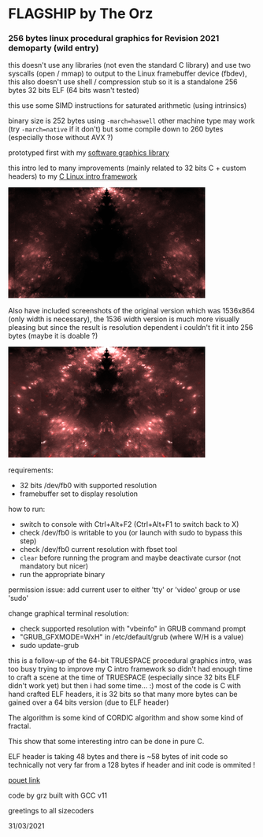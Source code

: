 # FLAGSHIP by The Orz

### 256 bytes linux procedural graphics for Revision 2021 demoparty (wild entry)

this doesn't use any libraries (not even the standard C library) and use two syscalls (open / mmap) to output to the Linux framebuffer device (fbdev), this also doesn't use shell / compression stub so it is a standalone 256 bytes 32 bits ELF (64 bits wasn't tested)

this use some SIMD instructions for saturated arithmetic (using intrinsics)

binary size is 252 bytes using `-march=haswell` other machine type may work (try `-march=native` if it don't) but some compile down to 260 bytes (especially those without AVX ?)

prototyped first with my [software graphics library](https://github.com/grz0zrg/fbg)

this intro led to many improvements (mainly related to 32 bits C + custom headers) to my [C Linux intro framework](https://github.com/grz0zrg/tinycelfgraphics)

![screenshot](flagship_400x225.png?raw=true "Screenshot")

Also have included screenshots of the original version which was 1536x864 (only width is necessary), the 1536 width version is much more visually pleasing but since the result is resolution dependent i couldn't fit it into 256 bytes (maybe it is doable ?)

![1536x864 version](flagship_1536x864_400x225.png?raw=true "Screenshot (1536x864 version)")

requirements:
- 32 bits /dev/fb0 with supported resolution
- framebuffer set to display resolution

how to run:
 - switch to console with Ctrl+Alt+F2 (Ctrl+Alt+F1 to switch back to X)
 - check /dev/fb0 is writable to you (or launch with sudo to bypass this step)
 - check /dev/fb0 current resolution with fbset tool
 - `clear` before running the program and maybe deactivate cursor (not mandatory but nicer)
 - run the appropriate binary

permission issue: add current user to either 'tty' or 'video' group or use 'sudo'

change graphical terminal resolution:
 - check supported resolution with "vbeinfo" in GRUB command prompt
 - "GRUB_GFXMODE=WxH" in /etc/default/grub (where W/H is a value)
 - sudo update-grub

this is a follow-up of the 64-bit TRUESPACE procedural graphics intro, was too busy trying to improve my C intro framework so didn't had enough time to craft a scene at the time of TRUESPACE (especially since 32 bits ELF didn't work yet) but then i had some time... :) most of the code is C with hand crafted ELF headers, it is 32 bits so that many more bytes can be gained over a 64 bits version (due to ELF header)

The algorithm is some kind of CORDIC algorithm and show some kind of fractal.

This show that some interesting intro can be done in pure C.

ELF header is taking 48 bytes and there is ~58 bytes of init code so technically not very far from a 128 bytes if header and init code is ommited !

[pouet link](https://www.pouet.net/prod.php?which=88636)

code by grz built with GCC v11

greetings to all sizecoders

31/03/2021
